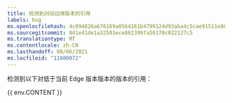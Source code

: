 ```yaml
---
title: 检测到对旧边缘版本的引用
labels: bug
ms.openlocfilehash: 4c094826a676169a0564161b4799124d93aba4c5cae91511e86025a03ccab010
ms.sourcegitcommit: 841e41de1a32501ece862399fa56170c022127c5
ms.translationtype: MT
ms.contentlocale: zh-CN
ms.lasthandoff: 08/06/2021
ms.locfileid: "11800072"
---
```

检测到以下对低于当前 Edge 版本版本的版本的引用：

{{ env.CONTENT }}
